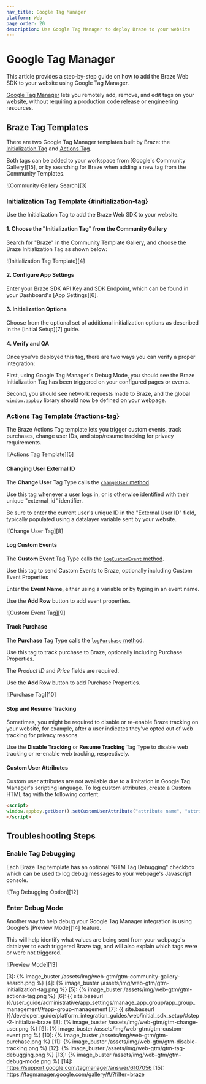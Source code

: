 ```yaml
---
nav_title: Google Tag Manager
platform: Web
page_order: 20
description: Use Google Tag Manager to deploy Braze to your website
---
```


# Google Tag Manager

This article provides a step-by-step guide on how to add the Braze Web SDK to your website using Google Tag Manager.

[Google Tag Manager][2] lets you remotely add, remove, and edit tags on your website, without requiring a production code release or engineering resources.

## Braze Tag Templates

There are two Google Tag Manager templates built by Braze: the [Initialization Tag](#initialization-tag) and [Actions Tag](#actions-tag).

Both tags can be added to your workspace from [Google's Community Gallery][15], or by searching for Braze when adding a new tag from the Community Templates.

![Community Gallery Search][3]

### Initialization Tag Template {#initialization-tag}

Use the Initialization Tag to add the Braze Web SDK to your website.

#### 1. Choose the "Initialization Tag" from the Community Gallery

Search for "Braze" in the Community Template Gallery, and choose the Braze Initialization Tag as shown below:

![Initialization Tag Template][4]

#### 2. Configure App Settings

Enter your Braze SDK API Key and SDK Endpoint, which can be found in your Dashboard's [App Settings][6].

#### 3. Initialization Options

Choose from the optional set of additional initialization options as described in the [Initial Setup][7] guide.

#### 4. Verify and QA

Once you've deployed this tag, there are two ways you can verify a proper integration:

First, using Google Tag Manager's Debug Mode, you should see the Braze Initialization Tag has been triggered on your configured pages or events.

Second, you should see network requests made to Braze, and the global `window.appboy` library should now be defined on your webpage.

### Actions Tag Template {#actions-tag}

The Braze Actions Tag template lets you trigger custom events, track purchases, change user IDs, and stop/resume tracking for privacy requirements.

![Actions Tag Template][5]

#### Changing User External ID

The __Change User__ Tag Type calls the [`changeUser` method](https://js.appboycdn.com/web-sdk/latest/doc/modules/appboy.html#changeuser).

Use this tag whenever a user logs in, or is otherwise identified with their unique "external_id" identifier.

Be sure to enter the current user's unique ID in the "External User ID" field, typically populated using a datalayer variable sent by your website.

![Change User Tag][8]

#### Log Custom Events

The __Custom Event__ Tag Type calls the [`logCustomEvent` method](https://js.appboycdn.com/web-sdk/latest/doc/modules/appboy.html#logcustomevent).

Use this tag to send Custom Events to Braze, optionally including Custom Event Properties

Enter the __Event Name__, either using a variable or by typing in an event name.

Use the __Add Row__ button to add event properties.

![Custom Event Tag][9]

#### Track Purchase

The __Purchase__ Tag Type calls the [`logPurchase` method](https://js.appboycdn.com/web-sdk/latest/doc/modules/appboy.html#logpurchase).

Use this tag to track purchase to Braze, optionally including Purchase Properties.

The _Product ID_ and _Price_ fields are required.

Use the __Add Row__ button to add Purchase Properties.

![Purchase Tag][10]

#### Stop and Resume Tracking

Sometimes, you might be required to disable or re-enable Braze tracking on your website, for example, after a user indicates they've opted out of web tracking for privacy reasons.

Use the __Disable Tracking__ or __Resume Tracking__ Tag Type to disable web tracking or re-enable web tracking, respectively.

#### Custom User Attributes

Custom user attributes are not available due to a limitation in Google Tag Manager's scripting language. To log custom attributes, create a Custom HTML tag with the following content:

```html
<script>
window.appboy.getUser().setCustomUserAttribute("attribute name", "attribute value");
</script>
```

## Troubleshooting Steps

### Enable Tag Debugging

Each Braze Tag template has an optional "GTM Tag Debugging" checkbox which can be used to log debug messages to your webpage's Javascript console.

![Tag Debugging Option][12]

### Enter Debug Mode

Another way to help debug your Google Tag Manager integration is using Google's [Preview Mode][14] feature.

This will help identify what values are being sent from your webpage's datalayer to each triggered Braze tag, and will also explain which tags were or were not triggered.

![Preview Mode][13]


[1]: https://marketingplatform.google.com/about/tag-manager/
[2]: https://support.google.com/tagmanager/answer/6103696
[3]: {% image_buster /assets/img/web-gtm/gtm-community-gallery-search.png %}
[4]: {% image_buster /assets/img/web-gtm/gtm-initialization-tag.png %}
[5]: {% image_buster /assets/img/web-gtm/gtm-actions-tag.png %}
[6]: {{ site.baseurl }}/user_guide/administrative/app_settings/manage_app_group/app_group_management/#app-group-management
[7]: {{ site.baseurl }}/developer_guide/platform_integration_guides/web/initial_sdk_setup/#step-2-initialize-braze
[8]: {% image_buster /assets/img/web-gtm/gtm-change-user.png %}
[9]: {% image_buster /assets/img/web-gtm/gtm-custom-event.png %}
[10]: {% image_buster /assets/img/web-gtm/gtm-purchase.png %}
[11]: {% image_buster /assets/img/web-gtm/gtm-disable-tracking.png %}
[12]: {% image_buster /assets/img/web-gtm/gtm-tag-debugging.png %}
[13]: {% image_buster /assets/img/web-gtm/gtm-debug-mode.png %}
[14]: https://support.google.com/tagmanager/answer/6107056
[15]: https://tagmanager.google.com/gallery/#/?filter=braze
